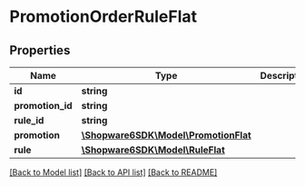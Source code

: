 # PromotionOrderRuleFlat

## Properties
Name | Type | Description | Notes
------------ | ------------- | ------------- | -------------
**id** | **string** |  | [optional] 
**promotion_id** | **string** |  | 
**rule_id** | **string** |  | 
**promotion** | [**\Shopware6SDK\Model\PromotionFlat**](PromotionFlat.md) |  | [optional] 
**rule** | [**\Shopware6SDK\Model\RuleFlat**](RuleFlat.md) |  | [optional] 

[[Back to Model list]](../../README.md#documentation-for-models) [[Back to API list]](../../README.md#documentation-for-api-endpoints) [[Back to README]](../../README.md)

